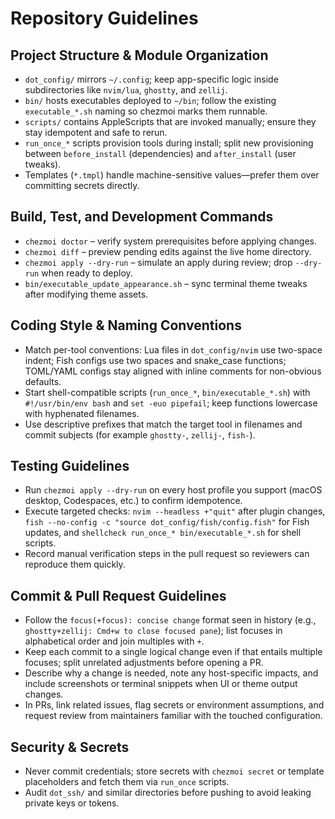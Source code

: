 # Repository Guidelines

## Project Structure & Module Organization
- `dot_config/` mirrors `~/.config`; keep app-specific logic inside subdirectories like `nvim/lua`, `ghostty`, and `zellij`.
- `bin/` hosts executables deployed to `~/bin`; follow the existing `executable_*.sh` naming so chezmoi marks them runnable.
- `scripts/` contains AppleScripts that are invoked manually; ensure they stay idempotent and safe to rerun.
- `run_once_*` scripts provision tools during install; split new provisioning between `before_install` (dependencies) and `after_install` (user tweaks).
- Templates (`*.tmpl`) handle machine-sensitive values—prefer them over committing secrets directly.

## Build, Test, and Development Commands
- `chezmoi doctor` – verify system prerequisites before applying changes.
- `chezmoi diff` – preview pending edits against the live home directory.
- `chezmoi apply --dry-run` – simulate an apply during review; drop `--dry-run` when ready to deploy.
- `bin/executable_update_appearance.sh` – sync terminal theme tweaks after modifying theme assets.

## Coding Style & Naming Conventions
- Match per-tool conventions: Lua files in `dot_config/nvim` use two-space indent; Fish configs use two spaces and snake_case functions; TOML/YAML configs stay aligned with inline comments for non-obvious defaults.
- Start shell-compatible scripts (`run_once_*`, `bin/executable_*.sh`) with `#!/usr/bin/env bash` and `set -euo pipefail`; keep functions lowercase with hyphenated filenames.
- Use descriptive prefixes that match the target tool in filenames and commit subjects (for example `ghostty-`, `zellij-`, `fish-`).

## Testing Guidelines
- Run `chezmoi apply --dry-run` on every host profile you support (macOS desktop, Codespaces, etc.) to confirm idempotence.
- Execute targeted checks: `nvim --headless +"quit"` after plugin changes, `fish --no-config -c "source dot_config/fish/config.fish"` for Fish updates, and `shellcheck run_once_* bin/executable_*.sh` for shell scripts.
- Record manual verification steps in the pull request so reviewers can reproduce them quickly.

## Commit & Pull Request Guidelines
- Follow the `focus(+focus): concise change` format seen in history (e.g., `ghostty+zellij: Cmd+w to close focused pane`); list focuses in alphabetical order and join multiples with `+`.
- Keep each commit to a single logical change even if that entails multiple focuses; split unrelated adjustments before opening a PR.
- Describe why a change is needed, note any host-specific impacts, and include screenshots or terminal snippets when UI or theme output changes.
- In PRs, link related issues, flag secrets or environment assumptions, and request review from maintainers familiar with the touched configuration.

## Security & Secrets
- Never commit credentials; store secrets with `chezmoi secret` or template placeholders and fetch them via `run_once` scripts.
- Audit `dot_ssh/` and similar directories before pushing to avoid leaking private keys or tokens.
